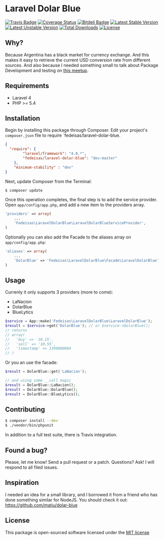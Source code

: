 Laravel Dolar Blue
==================

[![Travis Badge](https://secure.travis-ci.org/fedeisas/laravel-dolar-blue.png)](http://travis-ci.org/fedeisas/laravel-dolar-blue)
[![Coverage Status](https://coveralls.io/repos/fedeisas/laravel-dolar-blue/badge.png)](https://coveralls.io/r/fedeisas/laravel-dolar-blue)
[![Bitdeli Badge](https://d2weczhvl823v0.cloudfront.net/fedeisas/laravel-dolar-blue/trend.png)](https://bitdeli.com/free "Bitdeli Badge")
[![Latest Stable Version](https://poser.pugx.org/fedeisas/laravel-dolar-blue/v/stable.png)](https://packagist.org/packages/fedeisas/laravel-dolar-blue)
[![Latest Unstable Version](https://poser.pugx.org/fedeisas/laravel-dolar-blue/v/unstable.png)](https://packagist.org/packages/fedeisas/laravel-dolar-blue)
[![Total Downloads](https://poser.pugx.org/fedeisas/laravel-dolar-blue/downloads.png)](https://packagist.org/packages/fedeisas/laravel-dolar-blue)
[![License](https://poser.pugx.org/fedeisas/laravel-dolar-blue/license.png)](https://packagist.org/packages/fedeisas/laravel-dolar-blue)

## Why?
Because Argentina has a black market for currency exchange. And this makes it easy to retrieve the current USD conversion rate from different sources. And also because I needed something small to talk about Package Development and testing on [this meetup](http://www.meetup.com/Laravel-Buenos-Aires/events/174574162/).

## Requirements
- Laravel 4
- PHP >= 5.4

## Installation
Begin by installing this package through Composer. Edit your project's `composer.json` file to require `fedeisas/laravel-dolar-blue.

```json
{
  "require": {
        "laravel/framework": "4.0.*",
        "fedeisas/laravel-dolar-blue": "dev-master"
    },
    "minimum-stability" : "dev"
}
```

Next, update Composer from the Terminal:
```bash
$ composer update
```

Once this operation completes, the final step is to add the service provider. Open `app/config/app.php`, and add a new item to the providers array.
```php
'providers' => array(
    ...
    'Fedeisas\LaravelDolarBlue\LaravelDolarBlueServiceProvider',
)
```

Optionally you can also add the Facade to the aliases array on `app/config/app.php`:
```php
'aliases' => array(
    ...
    'DolarBlue' => 'Fedeisas\LaravelDolarBlue\Facade\LaravelDolarBlue',
)
```

## Usage
Currenly it only supports 3 providers (more to come):

+ LaNacion
+ DolarBlue
+ BlueLytics

```php
$service = App::make('Fedeisas\LaravelDolarBlue\LaravelDolarBlue');
$result = $service->get('DolarBlue'); // or $service->DolarBlue();
// returns
// array(
//   'buy' => '10.15',
//   'sell' => '10.55',
//   'timestamp' => 1399080004
// )
```

Or you an use the facade:
```php
$result = DolarBlue::get('LaNacion');

// and using some __call magic
$result = DolarBlue::LaNacion();
$result = DolarBlue::DolarBlue();
$result = DolarBlue::BlueLytics();
```

## Contributing
```bash
$ composer install --dev
$ ./vendor/bin/phpunit
```
In addition to a full test suite, there is Travis integration.

## Found a bug?
Please, let me know! Send a pull request or a patch. Questions? Ask! I will respond to all filed issues.

## Inspiration
I needed an idea for a small library, and I borrowed it from a friend who has done something similar for NodeJS. You should check it out: https://github.com/matiu/dolar-blue

## License
This package is open-sourced software licensed under the [MIT license](http://opensource.org/licenses/MIT)
